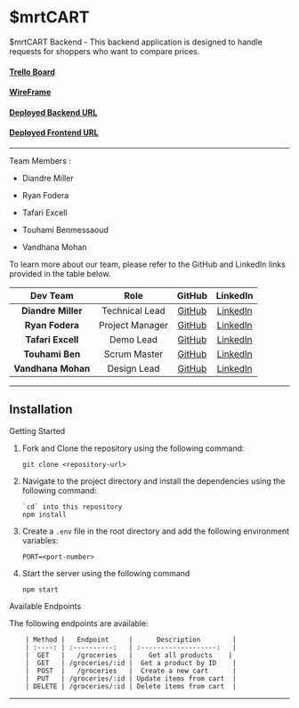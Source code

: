 # $mrtCART

$mrtCART Backend - This backend application is designed to handle requests for shoppers who want to compare prices.

#### [Trello Board](https://)

#### [WireFrame](https://)

#### [Deployed Backend URL](https://)

#### [Deployed Frontend URL](https://)

---

Team Members :

- Diandre Miller

- Ryan Fodera

- Tafari Excell

- Touhami Benmessaoud

- Vandhana Mohan


To learn more about our team, please refer to the GitHub and LinkedIn links provided in the table below.

| Dev Team |   Role           | GitHub | LinkedIn |
| :--------------: | :-------: | :-------: | :-------: |
| **Diandre Miller**  |  Technical Lead |     [GitHub](https://github.com/DiandreMiller) | [LinkedIn](https://www.linkedin.com/in/diandre-miller/) 
| **Ryan Fodera**  |  Project Manager |     [GitHub](https://github.com/ryanfodera) | [LinkedIn](https://www.linkedin.com/in/ryan-fodera/) 
| **Tafari Excell**  |  Demo Lead |     [GitHub](https://github.com/Tafarigit) | [LinkedIn](https://www.linkedin.com/in/tafari-e-7a5554110/) 
| **Touhami Ben**  |  Scrum Master |     [GitHub](https://github.com/touhami-ben) | [LinkedIn](https://www.linkedin.com/in/touhami-benmessaoud-aaa072259/) 
| **Vandhana Mohan**  |  Design Lead |     [GitHub](https://github.com/Vandhana-Mohan) | [LinkedIn](https://www.linkedin.com/in/vandhanamohan/) 

---
## Installation

Getting Started

1. Fork and Clone the repository using the following command:

   ```
   git clone <repository-url>
   ```

2. Navigate to the project directory and install the dependencies using the following command:

   ```
   `cd` into this repository
   npm install
   ```

3. Create a `.env` file in the root directory and add the following environment variables:

   ```
   PORT=<port-number>
   ```

4. Start the server using the following command

   ```
   npm start
   ```

Available Endpoints

The following endpoints are available:

        | Method |   Endpoint     |      Description        |
        | :----: | :----------:   | :-------------------:   |
        |  GET   |   /groceries   |    Get all products    |
        |  GET   | /groceries/:id |  Get a product by ID    |
        |  POST  |   /groceries   |  Create a new cart      |
        |  PUT   | /groceries/:id | Update items from cart  |
        | DELETE | /groceries/:id | Delete items from cart  |

---